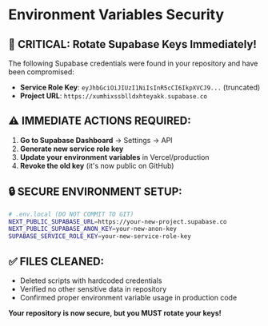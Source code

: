 # Environment Variables Security

## 🚨 CRITICAL: Rotate Supabase Keys Immediately!

The following Supabase credentials were found in your repository and have been compromised:

- **Service Role Key**: `eyJhbGciOiJIUzI1NiIsInR5cCI6IkpXVCJ9...` (truncated)
- **Project URL**: `https://xumhixssblldxhteyakk.supabase.co`

## ⚠️ IMMEDIATE ACTIONS REQUIRED:

1. **Go to Supabase Dashboard** → Settings → API
2. **Generate new service role key**
3. **Update your environment variables** in Vercel/production
4. **Revoke the old key** (it's now public on GitHub)

## 🔒 SECURE ENVIRONMENT SETUP:

```bash
# .env.local (DO NOT COMMIT TO GIT)
NEXT_PUBLIC_SUPABASE_URL=https://your-new-project.supabase.co
NEXT_PUBLIC_SUPABASE_ANON_KEY=your-new-anon-key
SUPABASE_SERVICE_ROLE_KEY=your-new-service-role-key
```

## ✅ FILES CLEANED:
- Deleted scripts with hardcoded credentials
- Verified no other sensitive data in repository
- Confirmed proper environment variable usage in production code

**Your repository is now secure, but you MUST rotate your keys!**
